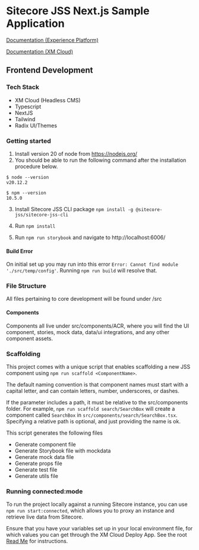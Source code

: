 # Sitecore JSS Next.js Sample Application

[Documentation (Experience Platform)](https://doc.sitecore.com/xp/en/developers/hd/21/sitecore-headless-development/sitecore-javascript-rendering-sdk--jss--for-next-js.html)

[Documentation (XM Cloud)](https://doc.sitecore.com/xmc/en/developers/xm-cloud/sitecore-javascript-rendering-sdk--jss--for-next-js.html)

##

## Frontend Development

### Tech Stack

- XM Cloud (Headless CMS)
- Typescript
- NextJS
- Tailwind
- Radix UI/Themes

### Getting started

1. Install version 20 of node from https://nodejs.org/
2. You should be able to run the following command after the installation procedure below.

```
$ node --version
v20.12.2

$ npm --version
10.5.0
```

3. Install Sitecore JSS CLI package `npm install -g @sitecore-jss/sitecore-jss-cli`

4. Run `npm install`

5. Run `npm run storybook` and navigate to http://localhost:6006/

#### Build Error

On initial set up you may run into this error `Error: Cannot find module './src/temp/config'`. Running `npm run build` will resolve that.

### File Structure

All files pertaining to core development will be found under /src

#### Components

Components all live under src/components/ACR, where you will find the UI component, stories, mock data, data/ui integrations, and any other component assets.

### Scaffolding

This project comes with a unique script that enables scaffolding a new JSS component using `npm run scaffold <ComponentName>`.

The default naming convention is that component names must start with a capital letter, and can contain
letters, number, underscores, or dashes.

If the <ComponentName> parameter includes a path, it must be relative to the src/components folder.
For example, `npm run scaffold search/SearchBox` will create a component called `SearchBox` in
`src/components/search/SearchBox.tsx`. Specifying a relative path is optional,
and just providing the name is ok.

This script generates the following files

- Generate component file
- Generate Storybook file with mockdata
- Generate mock data file
- Generate props file
- Generate test file
- Generate utils file

### Running connected:mode

To run the project locally against a running Sitecore instance, you can use `npm run start:connected`, which allows you to proxy an instance and retrieve live data from Sitecore.

Ensure that you have your variables set up in your local environment file, for which values you can get through the XM Cloud Deploy App. See the root [Read Me](/README.md) for instructions.

